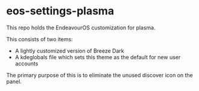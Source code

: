 # eos-settings-plasma

This repo holds the EndeavourOS customization for plasma.

This consists of two items:
* A lightly customized version of Breeze Dark
* A kdeglobals file which sets this theme as the default for new user accounts

The primary purpose of this is to eliminate the unused discover icon on the panel.
